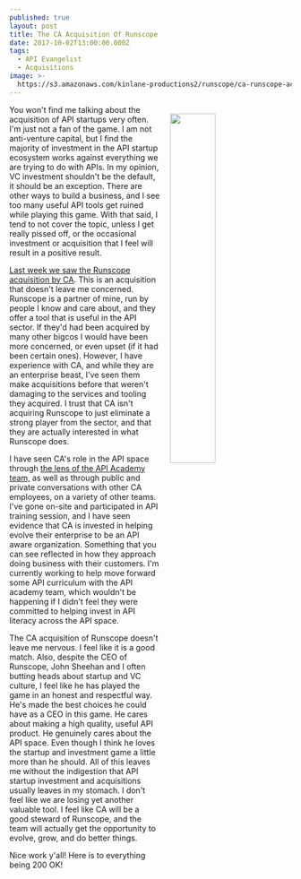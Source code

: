 ```yaml
---
published: true
layout: post
title: The CA Acquisition Of Runscope
date: 2017-10-02T13:00:00.000Z
tags:
  - API Evangelist
  - Acquisitions
image: >-
  https://s3.amazonaws.com/kinlane-productions2/runscope/ca-runscope-acquisitions.png
---
```

<p><img src="https://s3.amazonaws.com/kinlane-productions2/runscope/ca-runscope-acquisitions.png" align="right" width="40%" style="padding: 15px;" /></p>You won't find me talking about the acquisition of API startups very often. I'm just not a fan of the game. I am not anti-venture capital, but I find the majority of investment in the API startup ecosystem works against everything we are trying to do with APIs. In my opinion, VC investment shouldn't be the default, it should be an exception. There are other ways to build a business, and I see too many useful API tools get ruined while playing this game. With that said, I tend to not cover the topic, unless I get really pissed off, or the occasional investment or acquisition that I feel will result in a positive result.

[Last week we saw the Runscope acquisition by CA](https://blog.runscope.com/posts/301). This is an acquisition that doesn't leave me concerned. Runscope is a partner of mine, run by people I know and care about, and they offer a tool that is useful in the API sector. If they'd had been acquired by many other bigcos I would have been more concerned, or even upset (if it had been certain ones). However, I have experience with CA, and while they are an enterprise beast, I've seen them make acquisitions before that weren't damaging to the services and tooling they acquired. I trust that CA isn't acquiring Runscope to just eliminate a strong player from the sector, and that they are actually interested in what Runscope does.

I have seen CA's role in the API space through [the lens of the API Academy team,](http://www.apiacademy.co/) as well as through public and private conversations with other CA employees, on a variety of other teams. I've gone on-site and participated in API training session, and I have seen evidence that CA is invested in helping evolve their enterprise to be an API aware organization. Something that you can see reflected in how they approach doing business with their customers. I'm currently working to help move forward some API curriculum with the API academy team, which wouldn't be happening if I didn't feel they were committed to helping invest in API literacy across the API space.

The CA acquisition of Runscope doesn't leave me nervous. I feel like it is a good match. Also, despite the CEO of Runscope, John Sheehan and I often butting heads about startup and VC culture, I feel like he has played the game in an honest and respectful way. He's made the best choices he could have as a CEO in this game. He cares about making a high quality, useful API product. He genuinely cares about the API space. Even though I think he loves the startup and investment game a little more than he should. All of this leaves me without the indigestion that API startup investment and acquisitions usually leaves in my stomach. I don't feel like we are losing yet another valuable tool. I feel like CA will be a good steward of Runscope, and the team will actually get the opportunity to evolve, grow, and do better things.

Nice work y'all! Here is to everything being 200 OK!
